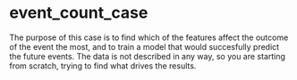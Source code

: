 # event_count_case
The purpose of this case is to find which of the features affect the outcome of the event the most, and to train a model that would succesfully predict the future events. The data is not described in any way, so you are starting from scratch, trying to find what drives the results.
